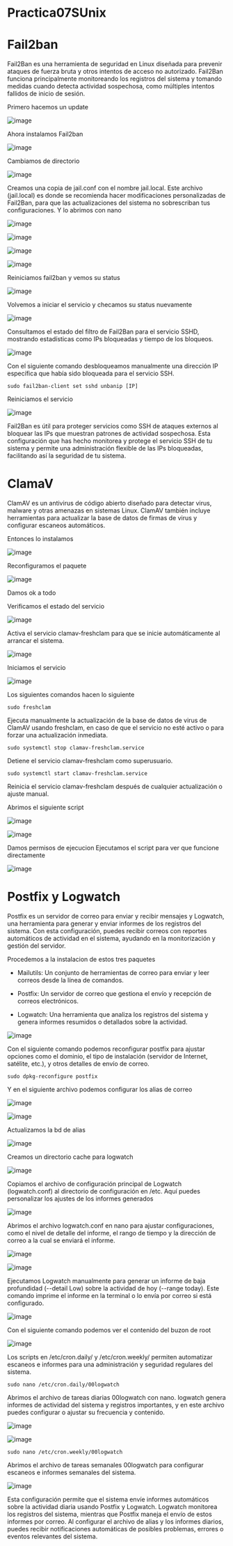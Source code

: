 # Practica07SUnix

# Fail2ban

Fail2Ban es una herramienta de seguridad en Linux diseñada para prevenir ataques de fuerza bruta y otros intentos de acceso no autorizado. Fail2Ban funciona principalmente monitoreando los registros del sistema y tomando medidas cuando detecta actividad sospechosa, como múltiples intentos fallidos de inicio de sesión.

Primero hacemos un update 

![image](https://github.com/user-attachments/assets/36b04fac-68b7-429e-9642-96549794ce15)

Ahora instalamos Fail2ban

![image](https://github.com/user-attachments/assets/9c738942-3aa0-46f7-af1c-c19a7c4d91b3)

Cambiamos de directorio 

![image](https://github.com/user-attachments/assets/26f110ce-a955-48a5-8b51-edd7ab4ef370)

Creamos una copia de jail.conf con el nombre jail.local. Este archivo (jail.local) es donde se recomienda hacer modificaciones personalizadas de Fail2Ban, para que las actualizaciones del sistema no sobrescriban tus configuraciones.
Y lo abrimos con nano 

![image](https://github.com/user-attachments/assets/2548a5f6-9fd9-4f6b-b4a1-a3da7b4b6790)

![image](https://github.com/user-attachments/assets/f7e736e3-d0ae-49ea-b7d1-c902438bf7f9)

![image](https://github.com/user-attachments/assets/f914e566-5e0a-4f25-b02e-16ff21a16733)

![image](https://github.com/user-attachments/assets/db3609e0-5a4e-43bf-98cd-d4f2bd3ee271)

Reiniciamos fail2ban y vemos su status

![image](https://github.com/user-attachments/assets/bb3eaddf-905b-464b-bd06-20ee5744710c)

Volvemos a iniciar el servicio y checamos su status nuevamente 

![image](https://github.com/user-attachments/assets/9322393e-b96b-42d0-a1d7-003018f93127)

Consultamos el estado del filtro de Fail2Ban para el servicio SSHD, mostrando estadísticas como IPs bloqueadas y tiempo de los bloqueos.


![image](https://github.com/user-attachments/assets/d6bb9140-e095-4bfa-9208-6e8f4a99ee9f)

Con el siguiente comando desbloqueamos manualmente una dirección IP específica que había sido bloqueada para el servicio SSH.

```
sudo fail2ban-client set sshd unbanip [IP]
```

Reiniciamos el servicio


![image](https://github.com/user-attachments/assets/f8677d1c-e2df-4e5a-a53e-f40c695f8abb)

Fail2Ban es útil para proteger servicios como SSH de ataques externos al bloquear las IPs que muestran patrones de actividad sospechosa. Esta configuración que has hecho monitorea y protege el servicio SSH de tu sistema y permite una administración flexible de las IPs bloqueadas, facilitando así la seguridad de tu sistema.

# ClamaV
ClamAV es un antivirus de código abierto diseñado para detectar virus, malware y otras amenazas en sistemas Linux. ClamAV también incluye herramientas para actualizar la base de datos de firmas de virus y configurar escaneos automáticos.

Entonces lo instalamos 


![image](https://github.com/user-attachments/assets/0e7967d2-6c1e-4791-b35d-b6e21cd3eec9)

Reconfiguramos el paquete

![image](https://github.com/user-attachments/assets/0cda9251-ff19-496e-aee4-c466d0854dc3)

Damos ok a todo

Verificamos el estado del servicio 

![image](https://github.com/user-attachments/assets/e94975cf-a52c-476f-a517-e14482b54bd1)

Activa el servicio clamav-freshclam para que se inicie automáticamente al arrancar el sistema.

![image](https://github.com/user-attachments/assets/59ba7f89-c6eb-46e0-9d2f-6f1da47b0223)

Iniciamos el servicio 

![image](https://github.com/user-attachments/assets/ab340e9f-b1a0-4e5c-9f1a-903c3454dba9)

Los siguientes comandos hacen lo siguiente
```
sudo freshclam
```
Ejecuta manualmente la actualización de la base de datos de virus de ClamAV usando freshclam, en caso de que el servicio no esté activo o para forzar una actualización inmediata.
```
sudo systemctl stop clamav-freshclam.service
```
Detiene el servicio clamav-freshclam como superusuario.
```
sudo systemctl start clamav-freshclam.service
```
Reinicia el servicio clamav-freshclam después de cualquier actualización o ajuste manual.

Abrimos el siguiente script 

![image](https://github.com/user-attachments/assets/a51db53a-e114-4164-87e7-c4fe2c1a0fe5)


![image](https://github.com/user-attachments/assets/2f2d3605-0d37-4d30-821f-331bdd5b1db1)

Damos permisos de ejecucion
Ejecutamos el script para ver que funcione directamente

![image](https://github.com/user-attachments/assets/f8a9ac85-4a52-4ae5-ae12-221c35058a87)

# Postfix y Logwatch 
Postfix es un servidor de correo para enviar y recibir mensajes y Logwatch, una herramienta para generar y enviar informes de los registros del sistema. Con esta configuración, puedes recibir correos con reportes automáticos de actividad en el sistema, ayudando en la monitorización y gestión del servidor.

Procedemos a la instalacion de estos tres paquetes

- Mailutils: Un conjunto de herramientas de correo para enviar y leer correos desde la línea de comandos.

- Postfix: Un servidor de correo que gestiona el envío y recepción de correos electrónicos.

- Logwatch: Una herramienta que analiza los registros del sistema y genera informes resumidos o detallados sobre la actividad.

![image](https://github.com/user-attachments/assets/1c588c32-4073-48f8-896e-6da5655879ee)

Con el siguiente comando podemos reconfigurar postfix para ajustar opciones como el dominio, el tipo de instalación (servidor de Internet, satélite, etc.), y otros detalles de envío de correo.

```
sudo dpkg-reconfigure postfix
```

Y en el siguiente archivo podemos configurar los alias de correo 

![image](https://github.com/user-attachments/assets/0d8eb66b-a5f7-4fe7-8235-0c51187ef60f)


![image](https://github.com/user-attachments/assets/57dc1000-c2d4-4148-90bf-dd114ca49646)

Actualizamos la bd de alias

![image](https://github.com/user-attachments/assets/6455abd1-f62a-489c-bd0c-3233cca35404)

Creamos un directorio cache para logwatch

![image](https://github.com/user-attachments/assets/48baee33-7197-4f56-9b67-0d1e1ace9282)

Copiamos el archivo de configuración principal de Logwatch (logwatch.conf) al directorio de configuración en /etc. Aquí puedes personalizar los ajustes de los informes generados

![image](https://github.com/user-attachments/assets/71aa5a3c-ccdd-4b09-9591-3ed66e7356c3)

Abrimos el archivo logwatch.conf en nano para ajustar configuraciones, como el nivel de detalle del informe, el rango de tiempo y la dirección de correo a la cual se enviará el informe.

![image](https://github.com/user-attachments/assets/198659f9-eea0-488e-bb89-8407291a5b0f)

![image](https://github.com/user-attachments/assets/54823fad-43b0-4323-8cb9-5afaf1d1f6ae)

Ejecutamos Logwatch manualmente para generar un informe de baja profundidad (--detail Low) sobre la actividad de hoy (--range today). Este comando imprime el informe en la terminal o lo envía por correo si está configurado.

![image](https://github.com/user-attachments/assets/1177159b-9700-43a2-826b-8a7253a0c7c1)

Con el siguiente comando podemos ver el contenido del buzon de root

![image](https://github.com/user-attachments/assets/2c308517-f0d5-4368-adb5-53f845a6b791)

Los scripts en /etc/cron.daily/ y /etc/cron.weekly/ permiten automatizar escaneos e informes para una administración y seguridad regulares del sistema.

```
sudo nano /etc/cron.daily/00logwatch
```
Abrimos el archivo de tareas diarias 00logwatch con nano. logwatch genera informes de actividad del sistema y registros importantes, y en este archivo puedes configurar o ajustar su frecuencia y contenido.


![image](https://github.com/user-attachments/assets/aac2df53-0fb1-457c-a8a0-377d308a210d)

![image](https://github.com/user-attachments/assets/727b2900-67f1-4928-9c19-24682fc3c86b)

```
sudo nano /etc/cron.weekly/00logwatch
```
Abrimos el archivo de tareas semanales 00logwatch para configurar escaneos e informes semanales del sistema.

![image](https://github.com/user-attachments/assets/f84482e4-3f2b-49a4-86af-3f1be9fc7c97)

Esta configuración permite que el sistema envíe informes automáticos sobre la actividad diaria usando Postfix y Logwatch. Logwatch monitorea los registros del sistema, mientras que Postfix maneja el envío de estos informes por correo. Al configurar el archivo de alias y los informes diarios, puedes recibir notificaciones automáticas de posibles problemas, errores o eventos relevantes del sistema.













